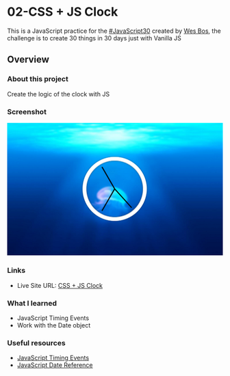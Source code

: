 # 02-CSS + JS Clock

This is a JavaScript practice for the [#JavaScript30](https://javascript30.com/) created by [Wes Bos](https://github.com/wesbos), the challenge is to create 30 things in 30 days just with Vanilla JS

## Overview

### About this project

Create the logic of the clock with JS

### Screenshot

![](./screenshot.png)

### Links

- Live Site URL: [CSS + JS Clock](https://02-css-js-clock.netlify.app/)

### What I learned

- JavaScript Timing Events
- Work with the Date object

### Useful resources

- [JavaScript Timing Events](https://www.w3schools.com/js/js_timing.asp)
- [JavaScript Date Reference](https://www.w3schools.com/jsref/jsref_obj_date.asp)